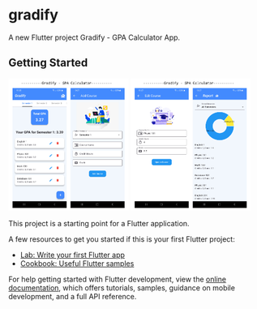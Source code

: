 # gradify

A new Flutter project Gradify - GPA Calculator App.

## Getting Started

<img src="https://github.com/F-Reza/Gradify_Flutter/blob/main/Untitled-1.png" width="47%"> <img src="https://github.com/F-Reza/Gradify_Flutter/blob/main/Untitled-2.png" width="47%"> 

This project is a starting point for a Flutter application.

A few resources to get you started if this is your first Flutter project:

- [Lab: Write your first Flutter app](https://docs.flutter.dev/get-started/codelab)
- [Cookbook: Useful Flutter samples](https://docs.flutter.dev/cookbook)

For help getting started with Flutter development, view the
[online documentation](https://docs.flutter.dev/), which offers tutorials,
samples, guidance on mobile development, and a full API reference.
